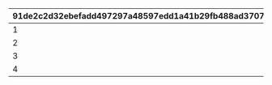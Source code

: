 |91de2c2d32ebefadd497297a48597edd1a41b29fb488ad37075a2e8150c3b8ce|db1116cf2739177314adcb14367b38287eb9b9ace4a331407e5d764286f0a833|137e42bbd4e770f6b7ef08905b1edbcac9c659186058909f6e42c21a39b34e42|332d30f23ad8337d847fafff9ccce0f629471fa3e5fed74f482849303b6b0d05|f5bbab355c7428d6e2a47dbfe58046f6281844a0e5f4b54ab3422b0ca0d39780|
| --- | --- | --- | --- | --- |
|1|20000|20000000|1000|5|
|2|30000|30000000|1200|5|
|3|40000|40000000|1500|5|
|4|50000|50000000|2000|5|